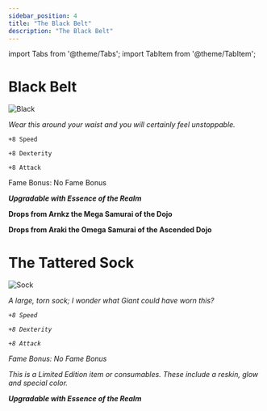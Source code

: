 ```yaml
---
sidebar_position: 4
title: "The Black Belt"
description: "The Black Belt"
---
```


import Tabs from '@theme/Tabs';
import TabItem from '@theme/TabItem';

<Tabs>
  <TabItem value="Black Belt" label="Black Belt" default>

# Black Belt

![Black](https://vwiki.valorserver.com/api/item/picture/black%20belt)

<i>Wear this around your waist and you will certainly feel unstoppable.</i>

    +8 Speed
    
    +8 Dexterity
    
    +8 Attack
    
Fame Bonus: No Fame Bonus

***Upgradable with Essence of the Realm***

**Drops from Arnkz the Mega Samurai of the Dojo**

**Drops from Araki the Omega Samurai of the Ascended Dojo**

  </TabItem>
  <TabItem value="The Tattered Sock" label="The Tattered Sock">

# The Tattered Sock

![Sock](https://vwiki.valorserver.com/api/item/picture/the%20tattered%20sock)

<i>A large, torn sock; I wonder what Giant could have worn this?<i/>

    +8 Speed
    
    +8 Dexterity
    
    +8 Attack

Fame Bonus: No Fame Bonus

*This is a Limited Edition item or consumables. These include a reskin, glow and special color.*

***Upgradable with Essence of the Realm***
 </TabItem>
</Tabs>
